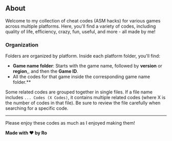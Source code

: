 ## About

Welcome to my collection of cheat codes (ASM hacks) for various games across multiple platforms. Here, you'll find a variety of codes, including quality of life, efficiency, crazy, fun, useful, and more - all made by me!

### Organization

Folders are organized by platform. Inside each platform folder, you'll find:

- **Game name folder**: Starts with the game name, followed by **version** or **region**,, and then the **Game ID**.
- All the codes for that game inside the corresponding game name folder.**

Some related codes are grouped together in single files. If a file name includes ```... Codes (X Codes)```, it contains multiple related codes (where X is the number of codes in that file). Be sure to review the file carefully when searching for a specific code.

---

Please enjoy these codes as much as I enjoyed making them!

**Made with ❤️ by Ro**

